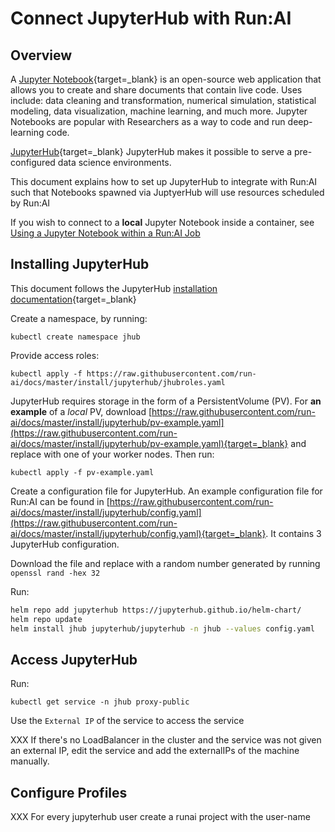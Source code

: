# Connect JupyterHub with Run:AI


## Overview

A [Jupyter Notebook](https://jupyter.org){target=_blank} is an open-source web application that allows you to create and share documents that contain live code. Uses include: data cleaning and transformation, numerical simulation, statistical modeling, data visualization, machine learning, and much more. Jupyter Notebooks are popular with Researchers as a way to code and run deep-learning code. 

[JupyterHub](https://jupyter.org/hub){target=_blank} JupyterHub makes it possible to serve a pre-configured data science environments.

This document explains how to set up JupyterHub to integrate with Run:AI such that Notebooks spawned via JuptyerHub will use resources scheduled by Run:AI

If you wish to connect to a __local__ Jupyter Notebook inside a container, see [Using a Jupyter Notebook within a Run:AI Job](../../Researcher/tools/dev-jupyter.md) 


## Installing JupyterHub

This document follows the JupyterHub [installation documentation](https://zero-to-jupyterhub.readthedocs.io/en/stable/jupyterhub/installation.html){target=_blank}

Create a namespace, by running:

```
kubectl create namespace jhub
```

Provide access roles:

```
kubectl apply -f https://raw.githubusercontent.com/run-ai/docs/master/install/jupyterhub/jhubroles.yaml
```

JupyterHub requires storage in the form of a PersistentVolume (PV). For __an example__ of a _local_ PV, download [https://raw.githubusercontent.com/run-ai/docs/master/install/jupyterhub/pv-example.yaml](https://raw.githubusercontent.com/run-ai/docs/master/install/jupyterhub/pv-example.yaml){target=_blank} and replace <NODE-NAME> with one of your worker nodes. Then run:

```
kubectl apply -f pv-example.yaml 
```

Create a configuration file for JupyterHub. An example configuration file for Run:AI can be found in [https://raw.githubusercontent.com/run-ai/docs/master/install/jupyterhub/config.yaml](https://raw.githubusercontent.com/run-ai/docs/master/install/jupyterhub/config.yaml){target=_blank}. It contains 3 JupyterHub configuration. 

Download the file and replace <SECRET-TOKEN> with a random number generated by running `openssl rand -hex 32
`

Run:

``` bash 
helm repo add jupyterhub https://jupyterhub.github.io/helm-chart/
helm repo update
helm install jhub jupyterhub/jupyterhub -n jhub --values config.yaml
```

## Access JupyterHub

Run:

```
kubectl get service -n jhub proxy-public
```

Use the `External IP` of the service to access the service

XXX If there's no LoadBalancer in the cluster and the service was not given an external IP, edit the service and add the externalIPs of the machine manually.


## Configure Profiles

XXX For every jupyterhub user create a runai project with the user-name
